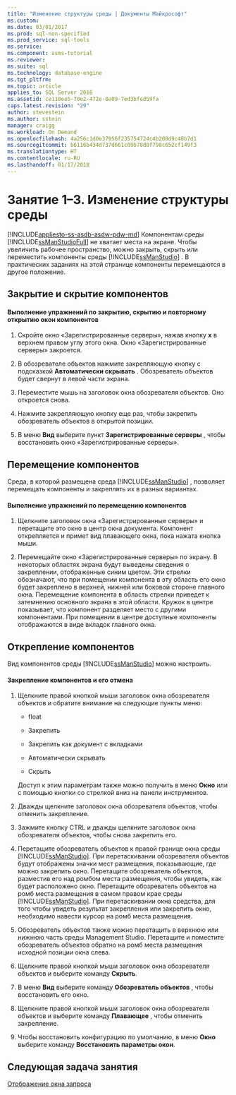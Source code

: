 ```yaml
---
title: "Изменение структуры среды | Документы Майкрософт"
ms.custom: 
ms.date: 03/01/2017
ms.prod: sql-non-specified
ms.prod_service: sql-tools
ms.service: 
ms.component: ssms-tutorial
ms.reviewer: 
ms.suite: sql
ms.technology: database-engine
ms.tgt_pltfrm: 
ms.topic: article
applies_to: SQL Server 2016
ms.assetid: ce118ee5-70e2-472e-8e09-7ed3bfed59fa
caps.latest.revision: "29"
author: stevestein
ms.author: sstein
manager: craigg
ms.workload: On Demand
ms.openlocfilehash: 4a256c1d0e37956f235754724c4b208d9c48b7d1
ms.sourcegitcommit: b6116b434d737d661c09b78d0f798c652cf149f3
ms.translationtype: HT
ms.contentlocale: ru-RU
ms.lasthandoff: 01/17/2018
---
```

# <a name="lesson-1-3---change-the-environment-layout"></a>Занятие 1–3. Изменение структуры среды
[!INCLUDE[appliesto-ss-asdb-asdw-pdw-md](../../includes/appliesto-ss-asdb-asdw-pdw-md.md)] Компонентам среды [!INCLUDE[ssManStudioFull](../../includes/ssmanstudiofull-md.md)] не хватает места на экране. Чтобы увеличить рабочее пространство, можно закрыть, скрыть или переместить компоненты среды [!INCLUDE[ssManStudio](../../includes/ssmanstudio-md.md)] . В практических заданиях на этой странице компоненты перемещаются в другое положение.  
  
## <a name="closing-and-hiding-components"></a>Закрытие и скрытие компонентов  
  
#### <a name="to-practice-closing-hiding-and-reopening-component-windows"></a>Выполнение упражнений по закрытию, скрытию и повторному открытию окон компонентов  
  
1.  Скройте окно «Зарегистрированные серверы», нажав кнопку **х** в верхнем правом углу этого окна. Окно «Зарегистрированные серверы» закроется.  
  
2.  В обозревателе объектов нажмите закрепляющую кнопку с подсказкой **Автоматически скрывать** . Обозреватель объектов будет свернут в левой части экрана.  
  
3.  Переместите мышь на заголовок окна обозревателя объектов. Оно откроется снова.  
  
4.  Нажмите закрепляющую кнопку еще раз, чтобы закрепить обозреватель объектов в открытой позиции.  
  
5.  В меню **Вид** выберите пункт **Зарегистрированные серверы** , чтобы восстановить окно «Зарегистрированные серверы».  
  
## <a name="moving-components"></a>Перемещение компонентов  
Среда, в которой размещена среда [!INCLUDE[ssManStudio](../../includes/ssmanstudio-md.md)] , позволяет перемещать компоненты и закреплять их в разных вариантах.  
  
#### <a name="to-practice-moving-components"></a>Выполнение упражнений по перемещению компонентов  
  
1.  Щелкните заголовок окна «Зарегистрированные серверы» и перетащите это окно в центр окна документа. Компонент открепляется и примет вид плавающего окна, пока нажата кнопка мыши.  
  
2.  Перемещайте окно «Зарегистрированные серверы» по экрану. В некоторых областях экрана будут выведены сведения о закреплении, отображенные синим цветом. Эти стрелки обозначают, что при помещении компонента в эту область его окно будет закреплено в верхней, нижней или боковой стороне главного окна. Перемещение компонента в область стрелки приведет к затемнению основного экрана в этой области. Кружок в центре показывает, что компонент разделяет место с другими компонентами. При помещении в центре доступные компоненты отображаются в виде вкладок главного окна.  
  
## <a name="undocking-components"></a>Открепление компонентов  
Вид компонентов среды [!INCLUDE[ssManStudio](../../includes/ssmanstudio-md.md)] можно настроить.  
  
#### <a name="to-dock-and-undock-components"></a>Закрепление компонентов и его отмена  
  
1.  Щелкните правой кнопкой мыши заголовок окна обозревателя объектов и обратите внимание на следующие пункты меню:  
  
    -   float  
  
    -   Закрепить  
  
    -   Закрепить как документ с вкладками  
  
    -   Автоматически скрывать  
  
    -   Скрыть  
  
    Доступ к этим параметрам также можно получить в меню **Окно** или с помощью кнопки со стрелкой вниз на панели инструментов.  
  
2.  Дважды щелкните заголовок окна обозревателя объектов, чтобы отменить закрепление.  
  
3.  Зажмите кнопку CTRL и дважды щелкните заголовок окна обозревателя объектов, чтобы снова закрепить его.  
  
4.  Перетащите обозреватель объектов к правой границе окна среды [!INCLUDE[ssManStudio](../../includes/ssmanstudio-md.md)]. При перетаскивании обозревателя объектов будут отображены значки мест размещения, показывающие, где можно закрепить окно. Перетащите обозреватель объектов, разместив его над ромбом места размещения, чтобы увидеть, как будет расположено окно. Перетащите обозреватель объектов на ромб места размещения в самом правом крае среды [!INCLUDE[ssManStudio](../../includes/ssmanstudio-md.md)]. При перетаскивании окна средства, для того чтобы увидеть результат закрепления или закрепить окно, необходимо навести курсор на ромб места размещения.  
  
5.  Обозреватель объектов также можно перетащить в верхнюю или нижнюю часть среды Management Studio. Перетащите и поместите обозреватель объектов обратно на ромб места размещения исходной позиции окна слева.  
  
6.  Щелкните правой кнопкой мыши заголовок окна обозревателя объектов и выберите команду **Скрыть**.  
  
7.  В меню **Вид** выберите команду **Обозреватель объектов** , чтобы восстановить его окно.  
  
8.  Щелкните правой кнопкой мыши заголовок окна обозревателя объектов и выберите команду **Плавающее** , чтобы отменить закрепление.  
  
9. Чтобы восстановить конфигурацию по умолчанию, в меню **Окно** выберите команду **Восстановить параметры окон**.  
  
## <a name="next-task-in-lesson"></a>Следующая задача занятия  
[Отображение окна запроса](../../tools/sql-server-management-studio/lesson-1-4-display-the-query-window.md)  
  
  
  
